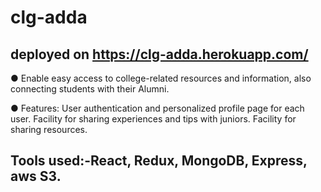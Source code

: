 # clg-adda

## deployed on https://clg-adda.herokuapp.com/


● Enable easy access to college-related resources and
information, also connecting students with their Alumni.


● Features:​ User authentication and personalized profile
page for each user. Facility for sharing experiences and
tips with juniors. Facility for sharing resources.


## Tools used:-​ React, Redux, MongoDB, Express, aws S3.
